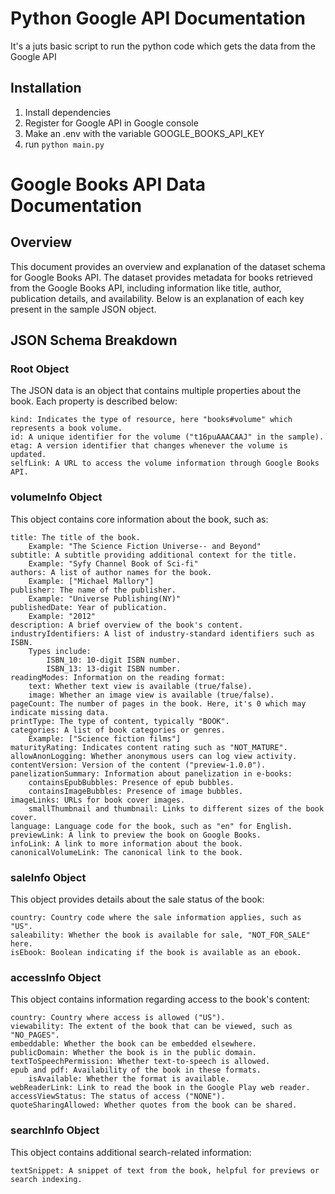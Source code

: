# Python Google API Documentation
It's a juts basic script to run the python code which gets the data from the Google API 

## Installation
1. Install dependencies
2. Register for Google API in Google console 
3. Make an .env with the variable GOOGLE_BOOKS_API_KEY
2. run `python main.py` 



# Google Books API Data Documentation
## Overview

This document provides an overview and explanation of the dataset schema for Google Books API. The dataset provides metadata for books retrieved from the Google Books API, including information like title, author, publication details, and availability. Below is an explanation of each key present in the sample JSON object.
## JSON Schema Breakdown
### Root Object

The JSON data is an object that contains multiple properties about the book. Each property is described below:

    kind: Indicates the type of resource, here "books#volume" which represents a book volume.
    id: A unique identifier for the volume ("t16puAAACAAJ" in the sample).
    etag: A version identifier that changes whenever the volume is updated.
    selfLink: A URL to access the volume information through Google Books API.

### volumeInfo Object

This object contains core information about the book, such as:

    title: The title of the book.
        Example: "The Science Fiction Universe-- and Beyond"
    subtitle: A subtitle providing additional context for the title.
        Example: "Syfy Channel Book of Sci-fi"
    authors: A list of author names for the book.
        Example: ["Michael Mallory"]
    publisher: The name of the publisher.
        Example: "Universe Publishing(NY)"
    publishedDate: Year of publication.
        Example: "2012"
    description: A brief overview of the book's content.
    industryIdentifiers: A list of industry-standard identifiers such as ISBN.
        Types include:
            ISBN_10: 10-digit ISBN number.
            ISBN_13: 13-digit ISBN number.
    readingModes: Information on the reading format:
        text: Whether text view is available (true/false).
        image: Whether an image view is available (true/false).
    pageCount: The number of pages in the book. Here, it's 0 which may indicate missing data.
    printType: The type of content, typically "BOOK".
    categories: A list of book categories or genres.
        Example: ["Science fiction films"]
    maturityRating: Indicates content rating such as "NOT_MATURE".
    allowAnonLogging: Whether anonymous users can log view activity.
    contentVersion: Version of the content ("preview-1.0.0").
    panelizationSummary: Information about panelization in e-books:
        containsEpubBubbles: Presence of epub bubbles.
        containsImageBubbles: Presence of image bubbles.
    imageLinks: URLs for book cover images.
        smallThumbnail and thumbnail: Links to different sizes of the book cover.
    language: Language code for the book, such as "en" for English.
    previewLink: A link to preview the book on Google Books.
    infoLink: A link to more information about the book.
    canonicalVolumeLink: The canonical link to the book.

### saleInfo Object

This object provides details about the sale status of the book:

    country: Country code where the sale information applies, such as "US".
    saleability: Whether the book is available for sale, "NOT_FOR_SALE" here.
    isEbook: Boolean indicating if the book is available as an ebook.

### accessInfo Object

This object contains information regarding access to the book's content:

    country: Country where access is allowed ("US").
    viewability: The extent of the book that can be viewed, such as "NO_PAGES".
    embeddable: Whether the book can be embedded elsewhere.
    publicDomain: Whether the book is in the public domain.
    textToSpeechPermission: Whether text-to-speech is allowed.
    epub and pdf: Availability of the book in these formats.
        isAvailable: Whether the format is available.
    webReaderLink: Link to read the book in the Google Play web reader.
    accessViewStatus: The status of access ("NONE").
    quoteSharingAllowed: Whether quotes from the book can be shared.

### searchInfo Object

This object contains additional search-related information:

    textSnippet: A snippet of text from the book, helpful for previews or search indexing.